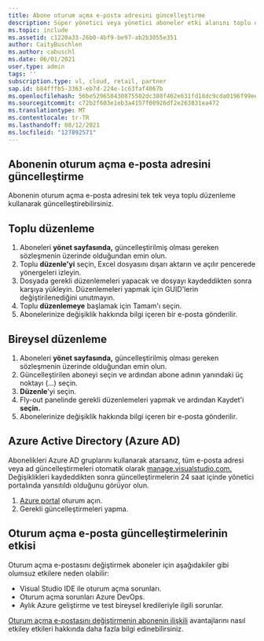 ```yaml
---
title: Abone oturum açma e-posta adresini güncelleştirme
description: Süper yönetici veya yönetici aboneler etki alanını toplu olarak güncelleştirmek istiyor.
ms.topic: include
ms.assetid: c1220a33-26b0-4bf9-be97-ab2b3055e351
author: CaityBuschlen
ms.author: cabuschl
ms.date: 06/01/2021
user.type: admin
tags: ''
subscription.type: vl, cloud, retail, partner
sap.id: b84fffb5-3363-eb7d-224e-1c63faf4067b
ms.openlocfilehash: 56be529658430875502dc388f462e631fd18dc9cda0196f99ee5c27042653797
ms.sourcegitcommit: c72b2f603e1eb3a4157f00926df2e263831ea472
ms.translationtype: MT
ms.contentlocale: tr-TR
ms.lasthandoff: 08/12/2021
ms.locfileid: "127892571"
---
```

## <a name="update-subscribers-sign-in-email-address"></a>Abonenin oturum açma e-posta adresini güncelleştirme

Abonenin oturum açma e-posta adresini tek tek veya toplu düzenleme kullanarak güncelleştirebilirsiniz. 

##  <a name="bulk-edit"></a>Toplu düzenleme
1. Aboneleri **yönet sayfasında,** güncelleştirilmiş olması gereken sözleşmenin üzerinde olduğundan emin olun.
2. Toplu **düzenle'yi** seçin, Excel dosyasını dışarı aktarın ve açılır pencerede yönergeleri izleyin.
3. Dosyada gerekli düzenlemeleri yapacak ve dosyayı kaydeddikten sonra karşıya yükleyin. Düzenlemeleri yapmak için GUID'lerin değiştirilenediğini unutmayın.
4. Toplu **düzenlemeye** başlamak için Tamam'ı seçin.
5. Abonelerinize değişiklik hakkında bilgi içeren bir e-posta gönderilir.

## <a name="individual-edit"></a>Bireysel düzenleme 
1. Aboneleri **yönet sayfasında,** güncelleştirilmiş olması gereken sözleşmenin üzerinde olduğundan emin olun.
2. Güncelleştirilen aboneyi seçin ve ardından abone adının yanındaki üç noktayı (...) seçin.
3. **Düzenle**'yi seçin.
4. Fly-out panelinde gerekli düzenlemeleri yapmak ve ardından Kaydet'i **seçin.**
5. Abonelerinize değişiklik hakkında bilgi içeren bir e-posta gönderilir.

## <a name="azure-active-directory-azure-ad"></a>Azure Active Directory (Azure AD) 
Abonelikleri Azure AD gruplarını kullanarak atarsanız, tüm e-posta adresi veya ad güncelleştirmeleri otomatik olarak [manage.visualstudio.com.](https://manage.visualstudio.com) Değişiklikleri kaydeddikten sonra güncelleştirmelerin 24 saat içinde yönetici portalında yansıtıldı olduğunu görüyor olun. 
1. [Azure portal](https://portal.azure.com) oturum açın.
2. Gerekli güncelleştirmeleri yapma.

## <a name="impact-of-sign-in-email-updates"></a>Oturum açma e-posta güncelleştirmelerinin etkisi
Oturum açma e-postasını değiştirmek aboneler için aşağıdakiler gibi olumsuz etkilere neden olabilir:
- Visual Studio IDE ile oturum açma sorunları.
- Oturum açma sorunları Azure DevOps.
- Aylık Azure geliştirme ve test bireysel kredileriyle ilgili sorunlar.

[Oturum açma e-postasını değiştirmenin abonenin ilişkili](https://docs.microsoft.com/visualstudio/subscriptions/subscription-level-changes) avantajlarını nasıl etkiley etkileri hakkında daha fazla bilgi edinebilirsiniz.

